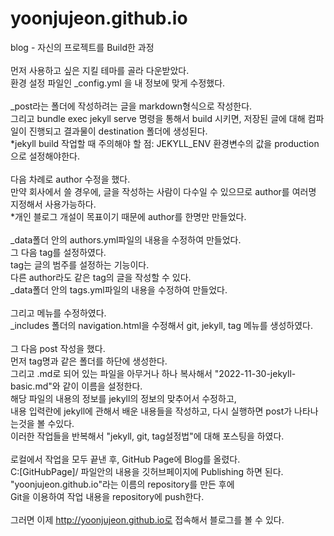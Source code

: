 # yoonjujeon.github.io
blog - 자신의 프로젝트를 Build한 과정\
\
먼저 사용하고 싶은 지킬 테마를 골라 다운받았다.\
환경 설정 파일인 _config.yml 을 내 정보에 맞게 수정했다.\
\
_post라는 폴더에 작성하려는 글을 markdown형식으로 작성한다.\
그리고 bundle exec jekyll serve  명령을 통해서 build 시키면, 저장된 글에 대해 컴파일이 진행되고 결과물이 destination 폴더에 생성된다.\
*jekyll build 작업할 때 주의해야 할 점: JEKYLL_ENV 환경변수의 값을 production으로 설정해야한다.\
\
다음 차례로 author 수정을 했다. \
만약 회사에서 쓸 경우에, 글을 작성하는 사람이 다수일 수 있으므로 author를 여러명 지정해서 사용가능하다.\
*개인 블로그 개설이 목표이기 때문에 author를 한명만 만들었다.\
\
_data폴더 안의 authors.yml파일의 내용을 수정하여 만들었다.\
그 다음 tag를 설정하였다.\
tag는 글의 범주를 설정하는 기능이다.\
다른 author라도 같은 tag의 글을 작성할 수 있다.\
_data폴더 안의 tags.yml파일의 내용을 수정하여 만들었다.\
\
그리고 메뉴를 수정하였다.\
_includes 폴더의 navigation.html을 수정해서 git, jekyll, tag 메뉴를 생성하였다.\
\
그 다음 post 작성을 했다.\
먼저 tag명과 같은 폴더를 하단에 생성한다.\
그리고 .md로 되어 있는 파일을 아무거나 하나 복사해서 "2022-11-30-jekyll-basic.md"와 같이 이름을 설정한다.\
해당 파일의 내용의 정보를 jekyll의 정보의 맞추어서 수정하고,\
내용 입력란에 jekyll에 관해서 배운 내용들을 작성하고, 다시 실행하면 post가 나타나는것을 볼 수있다.\
이러한 작업들을 반복해서 "jekyll, git, tag설정법"에 대해 포스팅을 하였다.\
\
로컬에서 작업을 모두 끝낸 후, GitHub Page에 Blog를 올렸다.\
C:[GitHubPage]/ 파일안의 내용을 깃허브페이지에 Publishing 하면 된다.
"yoonjujeon.github.io"라는 이름의 repository를 만든 후에\
Git을 이용하여 작업 내용을 repository에 push한다.\
\
그러면 이제 http://yoonjujeon.github.io로 접속해서 블로그를 볼 수 있다.
